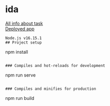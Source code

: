 # ida
[All info about task](https://www.figma.com/file/kIuVw6nSk218pi9iE98iq5/Junior-frontend-developer-test)  
[Deployed app](https://vicecitydeluxe.github.io/ida/) 
```
Node.js v16.15.1
## Project setup
```
npm install
```

### Compiles and hot-reloads for development
```
npm run serve
```

### Compiles and minifies for production
```
npm run build
